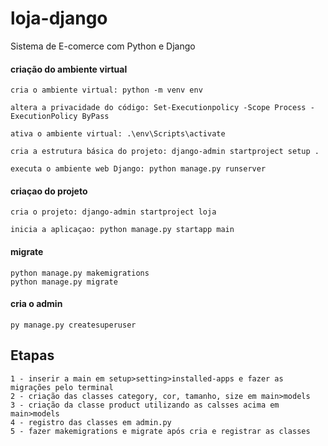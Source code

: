 # loja-django
Sistema de E-comerce com Python e Django



#### criação do ambiente virtual
```
cria o ambiente virtual: python -m venv env

altera a privacidade do código: Set-Executionpolicy -Scope Process -ExecutionPolicy ByPass

ativa o ambiente virtual: .\env\Scripts\activate

cria a estrutura básica do projeto: django-admin startproject setup .

executa o ambiente web Django: python manage.py runserver
```

#### criaçao do projeto
```
cria o projeto: django-admin startproject loja

inicia a aplicaçao: python manage.py startapp main 
```

#### migrate
```
python manage.py makemigrations
python manage.py migrate
```

#### cria o admin 
```
py manage.py createsuperuser
```

## Etapas
```
1 - inserir a main em setup>setting>installed-apps e fazer as migrações pelo terminal
2 - criação das classes category, cor, tamanho, size em main>models 
3 - criação da classe product utilizando as calsses acima em main>models 
4 - registro das classes em admin.py
5 - fazer makemigrations e migrate após cria e registrar as classes 
```